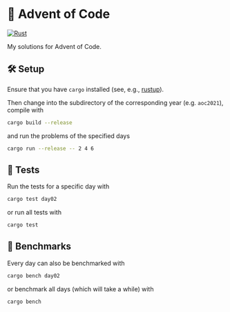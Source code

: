 # :christmas_tree: Advent of Code

[![Rust](https://github.com/surt91/adventofcode/actions/workflows/rust.yml/badge.svg)](https://github.com/surt91/adventofcode/actions/workflows/rust.yml)

My solutions for Advent of Code.

## :hammer_and_wrench: Setup

Ensure that you have `cargo` installed (see, e.g., [rustup](https://rustup.rs/)).

Then change into the subdirectory of the corresponding year (e.g. `aoc2021`), compile with

```bash
cargo build --release
```

and run the problems of the specified days

```bash
cargo run --release -- 2 4 6
```

## :test_tube: Tests

Run the tests for a specific day with

```bash
cargo test day02
```

or run all tests with

```bash
cargo test
```

## :robot: Benchmarks

Every day can also be benchmarked with

```bash
cargo bench day02
```

or benchmark all days (which will take a while) with

```bash
cargo bench
```
